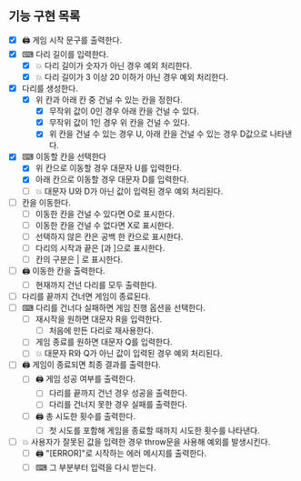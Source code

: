 ## 기능 구현 목록

- [x] 🖨 게임 시작 문구를 출력한다.
- [x] ⌨ 다리 길이를 입력한다.
  - [x] 💥 다리 길이가 숫자가 아닌 경우 예외 처리한다.
  - [x] 💥 다리 길이가 3 이상 20 이하가 아닌 경우 예외 처리한다.
- [x] 다리를 생성한다.
  - [x] 위 칸과 아래 칸 중 건널 수 있는 칸을 정한다.
    - [x] 무작위 값이 0인 경우 아래 칸을 건널 수 있다.
    - [x] 무작위 값이 1인 경우 위 칸을 건널 수 있다.
    - [x] 위 칸을 건널 수 있는 경우 U, 아래 칸을 건널 수 있는 경우 D값으로 나타낸다.
- [x] ⌨ 이동할 칸을 선택한다
  - [x] 위 칸으로 이동할 경우 대문자 U를 입력한다.
  - [x] 아래 칸으로 이동할 경우 대문자 D를 입력한다.
  - [ ] 💥 대문자 U와 D가 아닌 값이 입력된 경우 예외 처리된다.
- [ ] 칸을 이동한다.
  - [ ] 이동한 칸을 건널 수 있다면 O로 표시한다.
  - [ ] 이동한 칸을 건널 수 없다면 X로 표시한다.
  - [ ] 선택하지 않은 칸은 공백 한 칸으로 표시한다.
  - [ ] 다리의 시작과 끝은 [과 ]으로 표시한다.
  - [ ] 칸의 구분은 | 로 표시한다.
- [ ] 🖨 이동한 칸을 출력한다.
  - [ ] 현재까지 건넌 다리를 모두 출력한다.
- [ ] 다리를 끝까지 건너면 게임이 종료된다.
- [ ] ⌨ 다리를 건너다 실패하면 게임 진행 옵션을 선택한다.
  - [ ] 재시작을 원하면 대문자 R을 입력한다.
    - [ ] 처음에 만든 다리로 재사용한다.
  - [ ] 게임 종료를 원하면 대문자 Q를 입력한다.
  - [ ] 💥 대문자 R와 Q가 아닌 값이 입력된 경우 예외 처리된다.
- [ ] 🖨 게임이 종료되면 최종 결과를 출력한다.
  - [ ] 🖨 게임 성공 여부를 출력한다.
    - [ ] 다리를 끝까지 건넌 경우 성공을 출력한다.
    - [ ] 다리를 건너지 못한 경우 실패를 출력한다.
  - [ ] 🖨 총 시도한 횟수를 출력한다.
    - [ ] 첫 시도를 포함해 게임을 종료할 때까지 시도한 횟수를 나타낸다.
- [ ] 💥 사용자가 잘못된 값을 입력한 경우 throw문을 사용해 예외를 발생시킨다.
  - [ ] 🖨 "[ERROR]"로 시작하는 에러 메시지를 출력한다.
  - [ ] ⌨ 그 부분부터 입력을 다시 받는다.
